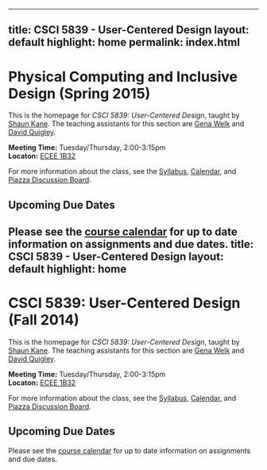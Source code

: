 ------
title: CSCI 5839 - User-Centered Design
layout: default
highlight: home
permalink: index.html
---

# Physical Computing and Inclusive Design (Spring 2015) #


This is the homepage for *CSCI 5839: User-Centered Design*, taught by [Shaun Kane](http://shaunkane.info). The teaching assistants for this section are [Gena Welk](mailto:gena.welk@colorado.edu) and [David Quigley](mailto:david.quigley@colorado.edu).

**Meeting Time:** Tuesday/Thursday, 2:00-3:15pm  
**Locaton:** [ECEE 1B32](http://www.colorado.edu/campusmap/map.html?bldg=ECEE)

For more information about the class, see the [Syllabus](syllabus.html), [Calendar](https://docs.google.com/a/colorado.edu/spreadsheets/d/1VS1aGcTlvL5hgs577yjhZbZjwGogYD9VyQ4mDC2JTbU/edit?usp=sharing), and [Piazza Discussion Board](https://piazza.com/class/hywaq7x7uvl26v).

## Upcoming Due Dates  
Please see the [course calendar](https://docs.google.com/a/colorado.edu/spreadsheets/d/1VS1aGcTlvL5hgs577yjhZbZjwGogYD9VyQ4mDC2JTbU/edit?usp=sharing) for up to date information on assignments and due dates.
title: CSCI 5839 - User-Centered Design
layout: default
highlight: home
---

# CSCI 5839: User-Centered Design (Fall 2014)

This is the homepage for *CSCI 5839: User-Centered Design*, taught by [Shaun Kane](http://shaunkane.info). The teaching assistants for this section are [Gena Welk](mailto:gena.welk@colorado.edu) and [David Quigley](mailto:david.quigley@colorado.edu).

**Meeting Time:** Tuesday/Thursday, 2:00-3:15pm  
**Locaton:** [ECEE 1B32](http://www.colorado.edu/campusmap/map.html?bldg=ECEE)

For more information about the class, see the [Syllabus](syllabus.html), [Calendar](https://docs.google.com/a/colorado.edu/spreadsheets/d/1VS1aGcTlvL5hgs577yjhZbZjwGogYD9VyQ4mDC2JTbU/edit?usp=sharing), and [Piazza Discussion Board](https://piazza.com/class/hywaq7x7uvl26v).

## Upcoming Due Dates  
Please see the [course calendar](https://docs.google.com/a/colorado.edu/spreadsheets/d/1VS1aGcTlvL5hgs577yjhZbZjwGogYD9VyQ4mDC2JTbU/edit?usp=sharing) for up to date information on assignments and due dates.